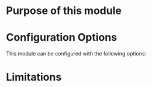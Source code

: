 # Purpose of this module


# Configuration Options
This module can be configured with the following options:

# Limitations
